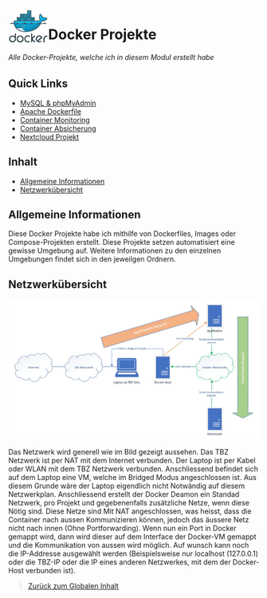 <img align="left" width="80" height="80" src="/99-Images/docker.png" alt="Docker Logo">

# Docker Projekte

###### Alle Docker-Projekte, welche ich in diesem Modul erstellt habe

## Quick Links

  * [MySQL & phpMyAdmin](./10-MySQL-phpMyAdmin)
  * [Apache Dockerfile](./20-Apache-Dockerfile)
  * [Container Monitoring](./30-Container-Monitoring)
  * [Container Absicherung](./40-Container-Absicherung)
  * [Nextcloud Projekt](./50-Final-Projekt-Nextcloud)

## Inhalt

 * [Allgemeine Informationen](#allgemeine-informationen)
 * [Netzwerkübersicht](#netzwerk%c3%bcbersicht)


## Allgemeine Informationen

Diese Docker Projekte habe ich mithilfe von Dockerfiles, Images oder Compose-Projekten erstellt. Diese Projekte setzen automatisiert eine gewisse Umgebung auf. Weitere Informationen zu den einzelnen Umgebungen findet sich in den jeweilgen Ordnern.


## Netzwerkübersicht

![Netzwerkplan](/99-Images/netzwerkplan_docker.png)

Das Netzwerk wird generell wie im Bild gezeigt aussehen. Das TBZ Netzwerk ist per NAT mit dem Internet verbunden. Der Laptop ist per Kabel oder WLAN mit dem TBZ Netzwerk verbunden. Anschliessend befindet sich auf dem Laptop eine VM, welche im Bridged Modus angeschlossen ist. Aus diesem Grunde wäre der Laptop eigendlich nicht Notwändig auf diesem Netzwerkplan. Anschliessend erstellt der Docker Deamon ein Standad Netzwerk, pro Projekt und gegebenenfalls zusätzliche Netze, wenn diese Nötig sind. Diese Netze sind Mit NAT angeschlossen, was heisst, dass die Container nach aussen Kommunizieren können, jedoch das äussere Netz nicht nach innen (Ohne Portforwarding). Wenn nun ein Port in Docker gemappt wird, dann wird dieser auf dem Interface der Docker-VM gemappt und die Kommunikation von aussen wird möglich. Auf wunsch kann noch die IP-Addresse ausgewählt werden (Beispielsweise nur localhost (127.0.0.1) oder die TBZ-IP oder die IP eines anderen Netzwerkes, mit dem der Docker-Host verbunden ist).


> [Zurück zum Globalen Inhalt](../../../)